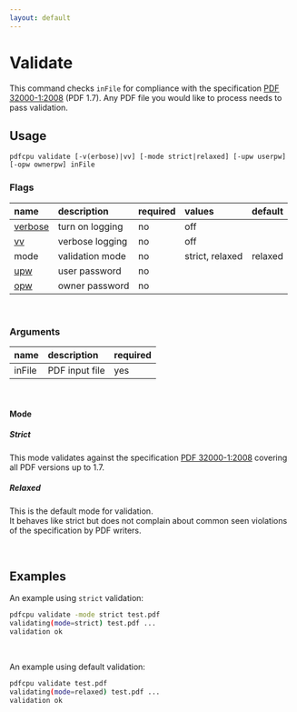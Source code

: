 ```yaml
---
layout: default
---
```


# Validate

This command checks `inFile` for compliance with the specification [PDF 32000-1:2008](https://www.adobe.com/content/dam/acom/en/devnet/pdf/pdfs/PDF32000_2008.pdf) (PDF 1.7). Any PDF file you would like to process needs to pass validation.

## Usage

```
pdfcpu validate [-v(erbose)|vv] [-mode strict|relaxed] [-upw userpw] [-opw ownerpw] inFile
```

### Flags

| name                             | description     | required | values         |default
|:---------------------------------|:----------------|:---------|:---------------|:------
| [verbose](../getting_started.md) | turn on logging | no       | off
| [vv](../getting_started.md)      | verbose logging | no       | off
| mode                             | validation mode | no       |strict, relaxed | relaxed
| [upw](../getting_started.md)     | user password   | no
| [opw](../getting_started.md)     | owner password  | no

<br>

### Arguments

| name         | description         | required
|:-------------|:--------------------|:--------
| inFile       | PDF input file      | yes

<br>

#### Mode

##### Strict

This mode validates against the specification [PDF 32000-1:2008](https://www.adobe.com/content/dam/acom/en/devnet/pdf/pdfs/PDF32000_2008.pdf) covering all PDF versions up to 1.7.

##### Relaxed

This is the default mode for validation.<br>
It behaves like strict but does not complain about common seen violations of the specification by PDF writers.

<br>

## Examples

An example using `strict` validation:
```sh
pdfcpu validate -mode strict test.pdf
validating(mode=strict) test.pdf ...
validation ok
```

<br>

An example using default validation:
```sh
pdfcpu validate test.pdf
validating(mode=relaxed) test.pdf ...
validation ok
```
